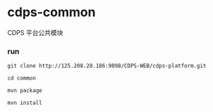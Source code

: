 # cdps-common
CDPS 平台公共模块

### run

    git clone http://125.208.28.186:9098/CDPS-WEB/cdps-platform.git
    
    cd common
    
    mvn package

    mvn install
    
